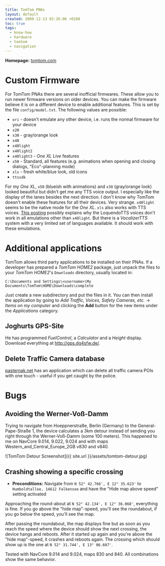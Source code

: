 ```yaml
---
title: TomTom PNAs
layout: default
created: 2009-12-13 02:26:06 +0100
toc: true
tags:
  - know-how
  - hardware
  - tomtom
  - navigation
---
```

**Homepage:** [tomtom.com](http://www.tomtom.com/)

Custom Firmware
===============

For TomTom PNAs there are several inofficial firmwares. These allow you to run newer firmware versions on older devices.
You can make the firmware believe it is on a different device to enable additional features. This is set by the file `config/model.txt`. The following values are possible:

  * `ori` - doesn't emulate any other device, i.e. runs the normal firmware for your device
  * `x20`
  * `x30` - gray/orange look
  * `x40`
  * `x40light`
  * `x40light2`
  * `x40light3` - *One XL Live* features
  * `x50` - Standard, all features (e.g. animations when opening and closing dialogs, "Eco"-planning mode)
  * `xls` - fresh white/blue look, old icons
  * `ttssdk`

For my *One XL*, `x50` (blueish with animations) and `x30` (gray/orange look) looked beautiful but didn't get me any TTS voice output.
I especially like the display of the lanes besides the next direction. I don't know why TomTom doesn't enable these features for all their devices. Very strange.
`x40light` seems to be the native mode for the *One XL*. `xls` also works with TTS voices. [This posting](http://www.ipmart-forum.com/showpost.php?p=2542293&postcount=17) possibly explains
why the LoquendoTTS voices don't work in all emulations other than `x40light`. But there is a *VocalizerTTS* system with a very limited set of languages available. It should work with these emulations.


Additional applications
=======================

TomTom allows third party applications to be installed on their PNAs. If a developer has prepared a *TomTom HOME2* package, just unpack the files to your *TomTom HOME2*'s `Downloads` directory, usually located in:

    C:\Documents and Settings\<username>\My Documents\TomTom\HOME\Downloads\complete

Just create a new subdirectory and put the files in it. You can then install the application by going to *Add Traffic, Voices, Safety Cameras, etc.* → *Items on my computer* and
clicking the **Add** button for the new items under the *Applications* category.

Joghurts GPS-Site
-----------------

He has programmed *FuelControl*, a *Calculator* and a *Height* display. Download everything at http://gps.dg4sfw.de/.


Delete Traffic Camera database
------------------------------

[pasternak.net](http://www.pasternak.net/joomla/content/view/53/73/) has an application which can delete all traffic camera POIs with one touch - useful if you get caught by the police.


Bugs
====

Avoiding the Werner-Voß-Damm
----------------------------

Trying to navigate from Hoeppnerstraße, Berlin (Germany) to the General-Pape-Straße 1, the device calculates a 3km detour instead of sending you right through the Werner-Voß-Damm (some 100 meters).
This happened to me on NavCore 9.014, 9.022, 9.024 and with maps Western\_and\_Central\_Europe\_2GB v830 and v840.

![TomTom Detour Screenshot]({{ site.url }}/assets/tomtom-detour.jpg)


Crashing showing a specific crossing
------------------------------------

  * **Preconditions:** Navigate from `N 52° 42.766', E 12° 35.623'` to `Humboldtallee, 14612 Falkensee` and have the "Hide map above speed" setting activated

Approaching the round-about at `N 52° 42.134', E 12° 36.068'`, everything is fine. If you go above the "hide map"-speed, you'll see the roundabout, if you go below the speed, you'll see the map.

After passing the roundabout, the map displays fine but as soon as you reach the speed where the device should show the next crossing, the device hangs and reboots.
After it started up again and you're above the "hide map"-speed, it crashes and reboots again. The crossing which should show up is the one at `N 52° 31.744', E 13° 06.607'`.

Tested with NavCore 9.014 and 9.024, maps 830 and 840. All combinations show the same behavior.
